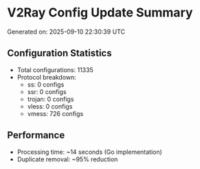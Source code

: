 # V2Ray Config Update Summary
Generated on: 2025-09-10 22:30:39 UTC

## Configuration Statistics
- Total configurations: 11335
- Protocol breakdown:
  - ss: 0 configs
  - ssr: 0 configs
  - trojan: 0 configs
  - vless: 0 configs
  - vmess: 726 configs

## Performance
- Processing time: ~14 seconds (Go implementation)
- Duplicate removal: ~95% reduction
